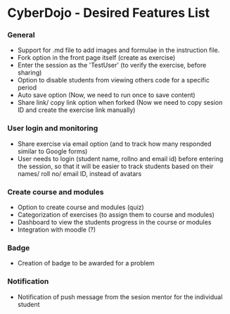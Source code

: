 # CyberDojo - Desired Features List
### General
- Support for .md file to add images and formulae in the instruction file.
- Fork option in the front page itself (create as exercise)
- Enter the session as the 'TestUser' (to verify the exercise, before sharing)
- Option to disable students from viewing others code for a specific period
- Auto save option (Now, we need to run once to save content)
- Share link/ copy link option when forked (Now we need to copy sesion ID and create the exercise link manually)

### User login and monitoring
- Share exercise via email option (and to track how many responded similar to Google forms)
- User needs to login (student name, rollno and email id) before entering the session,
 so that it will be easier to track students based on their names/ roll no/ email ID, instead of avatars

### Create course and modules
- Option to create course and modules (quiz)
- Categorization of exercises (to assign them to course and modules)
- Dashboard to view the students progress in the course or modules
- Integration with moodle (?)

### Badge
- Creation of badge to be awarded for a problem

### Notification
- Notification of push message from the sesion mentor for the individual student

